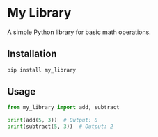 # My Library

A simple Python library for basic math operations.

## Installation

```sh
pip install my_library
```

## Usage

```python
from my_library import add, subtract

print(add(5, 3))  # Output: 8
print(subtract(5, 3))  # Output: 2
```
